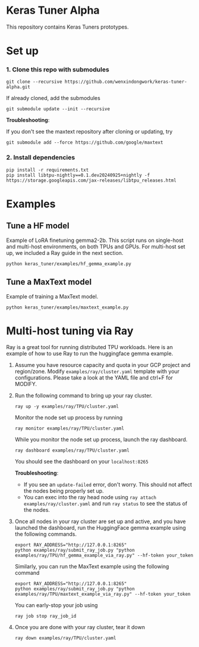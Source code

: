 # Keras Tuner Alpha

This repository contains Keras Tuners prototypes.

# Set up

### 1. Clone this repo with submodules

```
git clone --recursive https://github.com/wenxindongwork/keras-tuner-alpha.git
```

If already cloned, add the submodules

```
git submodule update --init --recursive
```

**Troubleshooting**:

If you don't see the maxtext repository after cloning or updating, try

```
git submodule add --force https://github.com/google/maxtext
```

### 2. Install dependencies

```
pip install -r requirements.txt
pip install libtpu-nightly==0.1.dev20240925+nightly -f https://storage.googleapis.com/jax-releases/libtpu_releases.html
```

# Examples

## Tune a HF model

Example of LoRA finetuning gemma2-2b. This script runs on single-host and multi-host environments, on both TPUs and GPUs. For multi-host set up, we included a Ray guide in the next section. 

```
python keras_tuner/examples/hf_gemma_example.py
```

## Tune a MaxText model

Example of training a MaxText model. 

```
python keras_tuner/examples/maxtext_example.py
```

# Multi-host tuning via Ray

Ray is a great tool for running distributed TPU workloads. Here is an example of how to use Ray to run the huggingface gemma example.

1. Assume you have resource capacity and quota in your GCP project and region/zone. Modify `examples/ray/cluster.yaml` template with your configurations. Please take a look at the YAML file and ctrl+F for MODIFY.

2. Run the following command to bring up your ray cluster.

    ```
    ray up -y examples/ray/TPU/cluster.yaml
    ```

    Monitor the node set up process by running

    ```
    ray monitor examples/ray/TPU/cluster.yaml
    ```

    While you monitor the node set up process, launch the ray dashboard.

    ```
    ray dashboard examples/ray/TPU/cluster.yaml
    ```

    You should see the dashboard on your `localhost:8265`

    **Troubleshooting**:

    - If you see an `update-failed` error, don't worry. This should not affect the nodes being properly set up.
    - You can exec into the ray head node using `ray attach examples/ray/cluster.yaml` and run `ray status` to see the status of the nodes.


3. Once all nodes in your ray cluster are set up and active, and you have launched the dashboard, run the HuggingFace gemma example using the following commands.


    ```
    export RAY_ADDRESS="http://127.0.0.1:8265"
    python examples/ray/submit_ray_job.py "python examples/ray/TPU/hf_gemma_example_via_ray.py" --hf-token your_token
    ```

    Similarly, you can run the MaxText example using the following command
    
    ```
    export RAY_ADDRESS="http://127.0.0.1:8265"
    python examples/ray/submit_ray_job.py "python examples/ray/TPU/maxtext_example_via_ray.py" --hf-token your_token
    ```


    You can early-stop your job using 

    ```ray job stop ray_job_id```

4. Once you are done with your ray cluster, tear it down

    `ray down examples/ray/TPU/cluster.yaml`
